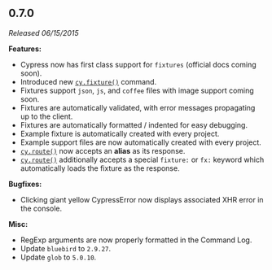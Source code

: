 ## 0.7.0

*Released 06/15/2015*

**Features:**

- Cypress now has first class support for `fixtures` (official docs coming soon).
- Introduced new [`cy.fixture()`](/api/commands/fixture) command.
- Fixtures support `json`, `js`, and `coffee` files with image support coming soon.
- Fixtures are automatically validated, with error messages propagating up to the client.
- Fixtures are automatically formatted / indented for easy debugging.
- Example fixture is automatically created with every project.
- Example support files are now automatically created with every project.
- [`cy.route()`](/api/commands/route) now accepts an **alias** as its response.
- [`cy.route()`](/api/commands/route) additionally accepts a special `fixture:` or `fx:` keyword which automatically loads the fixture as the response.

**Bugfixes:**

- Clicking giant yellow CypressError now displays associated XHR error in the console.

**Misc:**

- RegExp arguments are now properly formatted in the Command Log.
- Update `bluebird` to `2.9.27`.
- Update `glob` to `5.0.10`.


